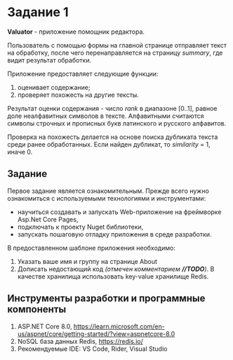 # Задание 1

**Valuator** - приложение помощник редактора.

Пользователь с помощью формы на главной странице отправляет текст на обработку, после чего перенаправляется на страницу *summary*, где видит результат обработки.

Приложение предоставляет следующие функции:

1. оценивает содержание;
2. проверяет похожесть на другие тексты.

Результат оценки содержания - число *rank* в диапазоне [0..1], равное доле неалфавитных символов в тексте.
Алфавитными считаются символы строчных и прописных букв латинского и русского алфавитов.

Проверка на похожесть делается на основе поиска дубликата текста среди ранее обработанных.
Если найден дубликат, то *similarity* = 1, иначе 0.

## Задание

Первое задание является ознакомительным. Прежде всего нужно ознакомиться с используемыми технологиями и инструментами:
* научиться создавать и запускать Web-приложение на фреймворке Asp.Net Core Pages,
* подключать к проекту Nuget библиотеки,
* запускать пошаговую отладку приложения в среде разработки.


В предоставленном шаблоне приложения необходимо:
1. Указать ваше имя и группу на странице About
2. Дописать недостающий код  *(отмечен комментарием **//TODO**)*. В качестве хранилища использовать key-value хранилище Redis.


## Инструменты разработки и программные компоненты

1. ASP.NET Core 8.0, https://learn.microsoft.com/en-us/aspnet/core/getting-started/?view=aspnetcore-8.0
2. NoSQL база данных Redis, https://redis.io/
3. Рекомендуемые IDE: VS Code, Rider, Visual Studio